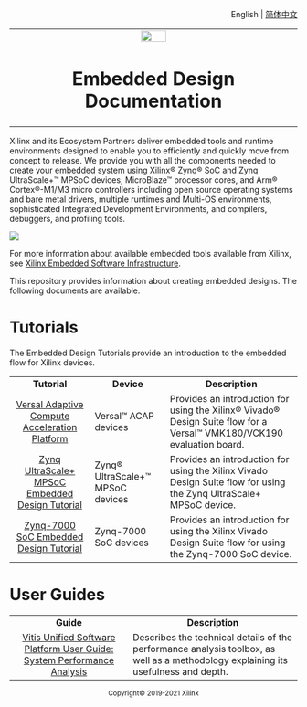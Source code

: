 <p align="right"><a>English</a> | <a href="../docs-cn/README.md">简体中文</a></p>

<table width="100%" class="sphinxhide">
  <tr width="100%">
    <td align="center"><img src="https://www.xilinx.com/content/dam/xilinx/imgs/press/media-kits/corporate/xilinx-logo.png" width="30%"/><h1>Embedded Design Documentation</h1>
    </td>
 </tr>
 </table>

Xilinx and its Ecosystem Partners deliver embedded tools and runtime environments designed to enable you to efficiently and quickly move from concept to release. We provide you with all the components needed to create your embedded system using Xilinx&reg; Zynq&reg; SoC and Zynq UltraScale+&trade; MPSoC devices, MicroBlaze&trade; processor cores, and Arm&reg; Cortex&reg;-M1/M3 micro controllers including open source operating systems and bare metal drivers, multiple runtimes and Multi-OS environments, sophisticated Integrated Development Environments, and compilers, debuggers, and profiling tools.

<img src="https://www.xilinx.com/products/design-tools/embedded-software/_jcr_content/root/imageTabParsys/childParsys-overview/xilinximage_6596.img.jpg/1568395614025.jpg"></a>

For more information about available embedded tools available from Xilinx, see [Xilinx Embedded Software Infrastructure](https://www.xilinx.com/products/design-tools/embedded-software.html).

This repository provides information about creating embedded designs. The following documents are available.

# Tutorials

The Embedded Design Tutorials provide an introduction to the embedded flow for Xilinx devices.

 <table style="width:100%">
 <tr>
 <td align="center"><b>Tutorial</b></td>
 <td align="center"><b>Device</b></td>
 <td align="center"><b>Description</b></td>
 </tr>
 <tr>
 <td align="center"><a href="Introduction/Versal-EDT/README.md">Versal Adaptive Compute Acceleration Platform</a></td>
 <td>
 Versal&trade; ACAP devices</td><td>
Provides an introduction for using the Xilinx&reg; Vivado&reg; Design Suite flow for a Versal&trade; VMK180/VCK190 evaluation board.</td></tr>
<tr>
<td align="center"><a href="Introduction/ZynqMPSoC-EDT/README.md">Zynq UltraScale+ MPSoC Embedded Design Tutorial</a></td>
<td>Zynq&reg; UltraScale+&trade; MPSoC devices</td><td>
Provides an introduction for using the Xilinx Vivado Design Suite flow for using the Zynq UltraScale+ MPSoC device.</td></tr>
<tr>
<td align="center"><a href="Introduction/Zynq7000-EDT/README.md">Zynq-7000 SoC Embedded Design Tutorial</a></td>
<td>Zynq-7000 SoC devices</td><td>
Provides an introduction for using the Xilinx Vivado Design Suite flow for using the Zynq-7000 SoC device.</td></tr>
</table>

# User Guides

<table style="width:100%">
<tr>
<td align="center"><b>Guide</b></td>
<td align="center"><b>Description</b></td>
</tr>
<tr>
 <td align="center"><a href="SPA-UG/README.md">Vitis Unified Software Platform User Guide: System Performance Analysis</a></td>
 <td>
 Describes the technical details of the performance analysis toolbox, as well as a methodology explaining its usefulness and depth.</td></tr>
 </table>

<p align="center"><sup>Copyright&copy; 2019-2021 Xilinx</sup></p>
